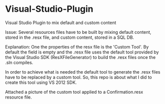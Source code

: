 # Visual-Studio-Plugin
Visual Studio Plugin to mix default and custom content

Issue:
Several resources files have to be built by mixing default content, stored in the .resx file, and custom content, stored in a SQL DB. 

Explanation:
One the properties of the resx file is the 'Custom Tool'. 
By default the field is empty and the .resx file uses the default tool provided by the Visual Studio SDK (ResXFileGenerator) to build the .resx files once the .sln compiles.

In order to achieve what is needed the default tool to generate the .resx files have to be replaced by a custom tool.
So, this repo is about what I did to create this tool using VS 2012 SDK.

Attached a picture of the custom tool applied to a Confirmation.resx resource file.







